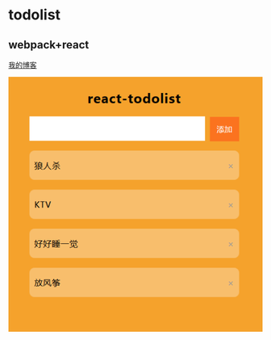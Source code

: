 todolist  
====   
webpack+react  
----
[我的博客](http://blog.csdn.net/heyue_99/article/details/68951001)   
  
![](https://github.com/heyue-99/todolist/blob/master/screenshot.png) 
